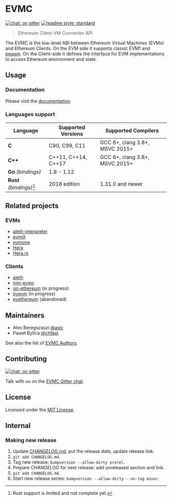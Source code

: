 # EVMC

[![chat: on gitter][gitter badge]][Gitter]
[![readme style: standard][readme style standard badge]][standard readme]

> Ethereum Client-VM Connector API

The EVMC is the low-level ABI between Ethereum Virtual Machines (EVMs) and
Ethereum Clients. On the EVM side it supports classic EVM1 and [ewasm].
On the Client-side it defines the interface for EVM implementations
to access Ethereum environment and state.

## Usage

### Documentation

Please visit the [documentation].

### Languages support

| Language                | Supported Versions  | Supported Compilers
| ----------------------- | ------------------- | ------------------------------
| **C**                   | C90, C99, C11       | GCC 6+, clang 3.8+, MSVC 2015+
| **C++**                 | C++11, C++14, C++17 | GCC 6+, clang 3.8+, MSVC 2015+
| **Go** _(bindings)_     | 1.9 - 1.12          |
| **Rust** _(bindings)_[^1] | 2018 edition      | 1.31.0 and newer

[^1]: Rust support is limited and not complete yet.

## Related projects

### EVMs

- [aleth-interpreter]
- [evmjit]
- [evmone]
- [Hera]
- [Hera.rs]

### Clients

- [aleth]
- [nim-evmc]
- [go-ethereum] (in progress)
- [pyevm] (in progress)
- [pyethereum] (abandoned)


## Maintainers

- Alex Beregszaszi [@axic]
- Paweł Bylica [@chfast]

See also the list of [EVMC Authors](AUTHORS.md).

## Contributing

[![chat: on gitter][gitter badge]][Gitter]

Talk with us on the [EVMC Gitter chat][Gitter].

## License

Licensed under the [MIT License](LICENSE).


## Internal

### Making new release

1. Update [CHANGELOG.md](CHANGELOG.md), put the release date, update release link.
2. `git add CHANGELOG.md`.
3. Tag new release: `bumpversion --allow-dirty prerel`.
4. Prepare CHANGELOG for next release: add unreleased section and link.
5. `git add CHANGELOG.md`.
6. Start new release series: `bumpversion --allow-dirty --no-tag minor`.


[@axic]: https://github.com/axic
[@chfast]: https://github.com/chfast
[documentation]: https://ethereum.github.io/evmc
[ewasm]: https://github.com/ewasm/design
[evmjit]: https://github.com/ethereum/evmjit
[evmone]: https://github.com/chfast/evmone
[Hera]: https://github.com/ewasm/hera
[Hera.rs]: https://github.com/ewasm/hera.rs
[Gitter]: https://gitter.im/ethereum/evmc
[aleth-interpreter]: https://github.com/ethereum/aleth/tree/master/libaleth-interpreter
[aleth]: https://github.com/ethereum/aleth
[nim-evmc]: https://github.com/status-im/nim-evmc
[go-ethereum]: https://github.com/ethereum/go-ethereum/pull/17954
[pyevm]: https://github.com/ethereum/py-evm
[pyethereum]: https://github.com/ethereum/pyethereum/pull/406
[standard readme]: https://github.com/RichardLitt/standard-readme

[gitter badge]: https://img.shields.io/gitter/room/ethereum/evmc.svg?style=flat-square
[readme style standard badge]: https://img.shields.io/badge/readme%20style-standard-brightgreen.svg?style=flat-square
